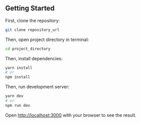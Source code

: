 ## Getting Started

First, clone the repository:

```bash
git clone repository_url
```

Then, open project directory in terminal:

```bash
cd project_directory
```

Then, install dependencies:

```bash
yarn install
# or
npm install
```

Then, run development server:

```bash
yarn dev
# or
npm run dev
```

Open [http://localhost:3000](http://localhost:3000) with your browser to see the result.
